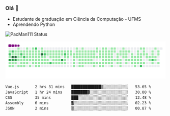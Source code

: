 ### Olá 👋

- Estudante de graduação em Ciência da Computação - UFMS
- Aprendendo Python

![PacMan111 Status](https://github-readme-stats.vercel.app/api?username=pacman111&show_icons=true&theme=gruvbox)
<!--[![Top Linguagens](https://github-readme-stats.vercel.app/api/top-langs/?username=pacman111&layout=compact)](https://github.com/anuraghazra/github-readme-stats) 
-->

![snake gif](https://github.com/PacMan111/PacMan111/blob/output/github-contribution-grid-snake.gif)

<!--START_SECTION:waka-->

```txt
Vue.js       2 hrs 31 mins   █████████████▒░░░░░░░░░░░   53.65 %
JavaScript   1 hr 24 mins    ███████▓░░░░░░░░░░░░░░░░░   30.00 %
CSS          35 mins         ███░░░░░░░░░░░░░░░░░░░░░░   12.48 %
Assembly     6 mins          ▓░░░░░░░░░░░░░░░░░░░░░░░░   02.23 %
JSON         2 mins          ▒░░░░░░░░░░░░░░░░░░░░░░░░   00.87 %
```

<!--END_SECTION:waka-->
